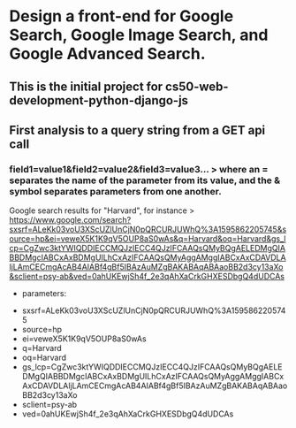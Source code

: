 # Design a front-end for Google Search, Google Image Search, and Google Advanced Search.

## This is the initial project for cs50-web-development-python-django-js
## First analysis to a query string from a GET api call
### field1=value1&field2=value2&field3=value3... > where an = separates the name of the parameter from its value, and the & symbol separates parameters from one another.

Google search results for "Harvard", for instance > https://www.google.com/search?sxsrf=ALeKk03voU3XScUZlUnCjN0pQRCURJUWhQ%3A1595862205745&source=hp&ei=veweX5K1K9qV5OUP8aS0wAs&q=Harvard&oq=Harvard&gs_lcp=CgZwc3ktYWIQDDIECCMQJzIECC4QJzIFCAAQsQMyBQgAELEDMgQIABBDMgcIABCxAxBDMgUILhCxAzIFCAAQsQMyAggAMggIABCxAxCDAVDLAljLAmCECmgAcAB4AIABf4gBf5IBAzAuMZgBAKABAqABAaoBB2d3cy13aXo&sclient=psy-ab&ved=0ahUKEwjSh4f_2e3qAhXaCrkGHXESDbgQ4dUDCAs

- parameters:
* sxsrf=ALeKk03voU3XScUZlUnCjN0pQRCURJUWhQ%3A1595862205745
* source=hp
* ei=veweX5K1K9qV5OUP8aS0wAs
* q=Harvard
* oq=Harvard
* gs_lcp=CgZwc3ktYWIQDDIECCMQJzIECC4QJzIFCAAQsQMyBQgAELEDMgQIABBDMgcIABCxAxBDMgUILhCxAzIFCAAQsQMyAggAMggIABCxAxCDAVDLAljLAmCECmgAcAB4AIABf4gBf5IBAzAuMZgBAKABAqABAaoBB2d3cy13aXo
* sclient=psy-ab
* ved=0ahUKEwjSh4f_2e3qAhXaCrkGHXESDbgQ4dUDCAs